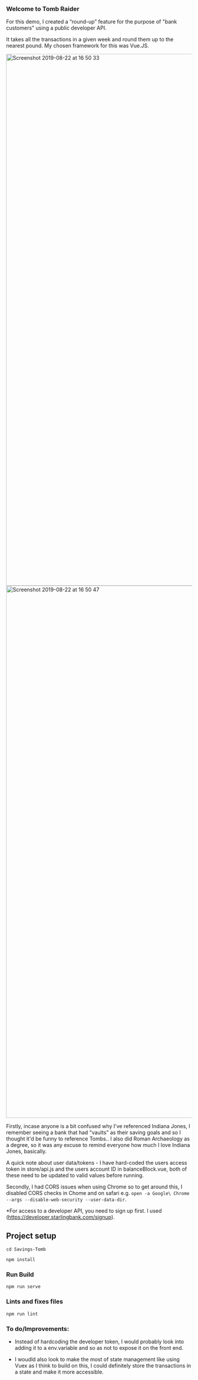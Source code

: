 
### Welcome to Tomb Raider

For this demo, I created a “round-up” feature for the purpose of "bank customers" using a public developer API.

It takes all the transactions in a given week and round them up to the nearest pound. My chosen framework for this was Vue.JS.

<img width="1439" alt="Screenshot 2019-08-22 at 16 50 33" src="https://user-images.githubusercontent.com/24893988/63530507-82ff0880-c4fe-11e9-81d4-aeb816a82cc9.png">

<img width="1440" alt="Screenshot 2019-08-22 at 16 50 47" src="https://user-images.githubusercontent.com/24893988/63530508-83979f00-c4fe-11e9-8829-9fb8432b3619.png">


Firstly, incase anyone is a bit confused why I've referenced Indiana Jones, I remember seeing a bank that had "vaults" as their saving goals and so I thought it'd be funny to reference Tombs.. I also did Roman Archaeology as a degree, so it was any excuse to remind everyone how much I love Indiana Jones, basically.

A quick note about user data/tokens - I have hard-coded the users access token in store/api.js and the users account ID in balanceBlock.vue, both of these need to be updated to valid values before running.

Secondly, I had CORS issues when using Chrome so to get around this, I disabled CORS checks in Chome and on safari e.g. `open -a Google\ Chrome --args --disable-web-security --user-data-dir`.

*For access to a developer API, you need to sign up first. I used (https://developer.starlingbank.com/signup).

## Project setup

```
cd Savings-Tomb
```
```
npm install
```

### Run Build
```
npm run serve
```

### Lints and fixes files
```
npm run lint
```

### To do/Improvements:

* Instead of hardcoding the developer token, I would probably look into adding it to a env.variable and so as not to expose it on the front end. 

* I woudld also look to make the most of state management like using Vuex as I think to build on this, I could definitely store the transactions in a state and make it more accessible. 



